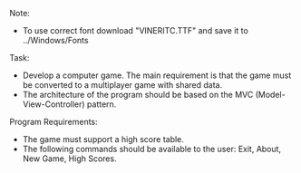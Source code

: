 Note:
- To use correct font download "VINERITC.TTF" and save it to ../Windows/Fonts

Task:
- Develop a computer game. The main requirement is that the game must be converted to a multiplayer game with shared data.
- The architecture of the program should be based on the MVC (Model-View-Controller) pattern.

Program Requirements:
- The game must support a high score table.
- The following commands should be available to the user: Exit, About, New Game, High Scores.
